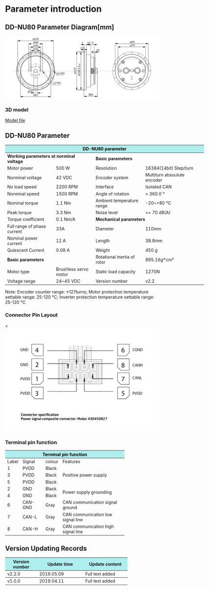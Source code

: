 # Parameter introduction 
## DD-NU80 Parameter Diagram[mm]
![DD-NU80]( ../img/DD_NU80_v2_2sanshitu.png ) 
### 3D model 
[Model file]( ../img/DD-NU80_v2_2.step.zip )


## DD-NU80 Parameter
<table style="width:650px"><thead><tr><th colspan="4" style="background: PaleTurquoise; color: black;">DD-NU80 parameter</th></tr></thead><tbody><tr><td colspan="2"><b>Working parameters at norminal voltage</b></td><td colspan="2"><b>Basic parameters</b></td></tr><tr><td style="width:175px">Motor power</td><td style="width:135px">500 W</td><td style="width:130px">Resolution</td><td style="width:220px">16384(14bit) Step/turn</td></tr><tr><td>Norminal voltage</td><td>42 VDC</td><td style="width:130px">Encoder system</td><td style="width:220px">Multiturn absoulute encoder</td></tr><tr><td>No load speed</td><td>2200 RPM</td><td>Interface</td><td>Isolated CAN</td></tr><tr><td>Norminal speed</td><td>1500 RPM</td><td>Angle of rotation</td><td>> 360.0 °</td></tr><tr><td>Nominal torque</td><td>1.1 Nm</td><td>Ambient temperature range</td><td>-20~+80  °C</td></tr><td>Peak torque</td><td>3.3 Nm</td><td>Noise level</td><td><= 70 dB(A)</td></tr><tr><td>Torque coefficient</td><td>0.1 Nm/A</td><td colspan="2"><b>Mechanical parameters</b></td></tr><tr><td>Full range of phase current</td><td>33A</td><td style="width:175px">Diameter</td><td style="width:175px">110mm</td></tr><tr><td>Nominal power current</td><td>12 A</td><td>Length</td><td>38.8mm</td></tr><tr><td>Quiescent Current</td><td>0.08 A</td><td>Weight</td><td>450 g</td></tr> <tr><td colspan="2"><b>Basic parameters</b></td><td>Rotational inertia of rotor</td><td>895.16g*cm²</td></tr><tr><td>Motor type</td><td>Brushless servo motor</td><td>Static load capacity</td><td>1270N</td></tr><tr><td>Voltage range</td><td>24~45 VDC</td><td>Version number</td><td>v2.2</td></tr></tbody></table>

 Note: Encoder counter range: ±127turns; Motor protection temperature settable range: 25-120 °C; Inverter protection temperature settable range: 25-120 °C




### Connector Pin Layout
<
<img src="../img/配线2-2.png" style="width:600px">

### Terminal pin function

<table class="tableizer-table" style="width:390px">
 <thead><tr class="tableizer-firstrow"><th colspan="4" style="background: PaleTurquoise; color: black;">Terminal pin function</th></tr></thead><tbody><tr><td>Label</td><td>Signal</td><td>colour</td><td>Features </td></tr><tr><td>1</td><td>PVDD</td><td>Black</td><td rowspan="3">Positive power supply </td></tr><tr><td>3</td><td>PVDD</td><td>Black</td></tr><tr><td>5</td><td>PVDD</td><td>Black</td></tr><tr><td>2</td><td>GND</td><td>Black</td> <td rowspan="2">Power supply grounding</td></tr><tr><td>4</td><td>GND</td><td>Black</td></tr><tr><td>6</td><td>CAN-GND</td><td>Gray</td><td>CAN communication signal ground</td></tr><tr><td>7</td><td>CAN-L</td><td>Gray</td><td>CAN communication low signal line</td></tr><tr><td>8</td><td>CAN-H</td><td>Gray</td><td>CAN communication high signal line</td></tr></tbody></table>
 </tbody></table>


## Version Updating Records


<table style="width:400px"><thead><tr style="background:PaleTurquoise"><th style="width:100px">Version number</th><th style="width:150px">Update time</th><th style="width:150px">Update content</th></tr></thead><tbody><tr><td>v2.2.0</td><td>2019.05.09</td><td>Full text added</th></tr></thead><tbody><tr><td>v1.0.0</td><td>2019.04.11</td><td>Full text added</td></tbody></table>
